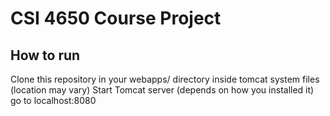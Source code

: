 # CSI 4650 Course Project

## How to run
Clone this repository in your webapps/ directory inside tomcat system files (location may vary)
Start Tomcat server (depends on how you installed it)
go to localhost:8080


